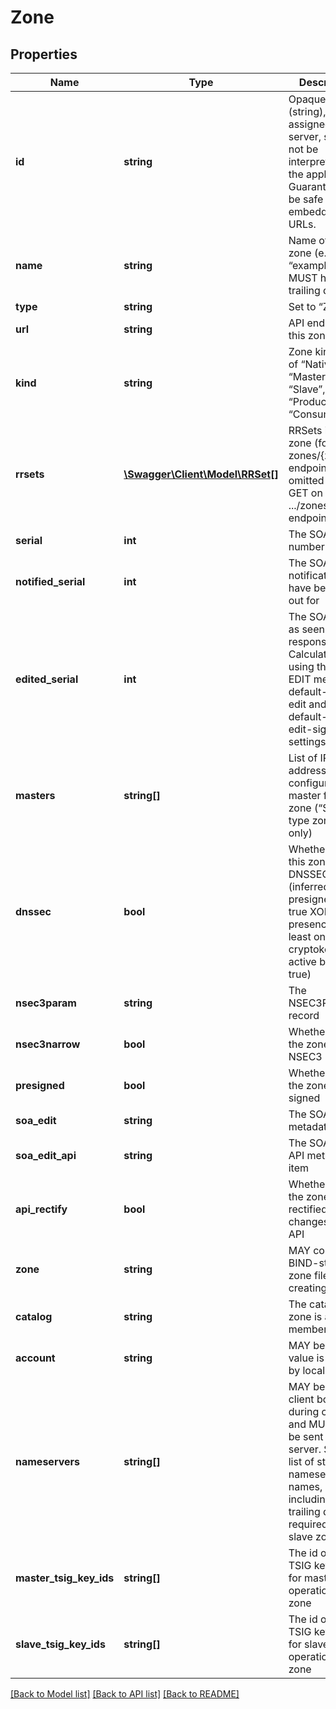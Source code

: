 # Zone

## Properties
Name | Type | Description | Notes
------------ | ------------- | ------------- | -------------
**id** | **string** | Opaque zone id (string), assigned by the server, should not be interpreted by the application. Guaranteed to be safe for embedding in URLs. | [optional] 
**name** | **string** | Name of the zone (e.g. “example.com.”) MUST have a trailing dot | [optional] 
**type** | **string** | Set to “Zone” | [optional] 
**url** | **string** | API endpoint for this zone | [optional] 
**kind** | **string** | Zone kind, one of “Native”, “Master”, “Slave”, “Producer”, “Consumer” | [optional] 
**rrsets** | [**\Swagger\Client\Model\RRSet[]**](RRSet.md) | RRSets in this zone (for zones/{zone_id} endpoint only; omitted during GET on the .../zones list endpoint) | [optional] 
**serial** | **int** | The SOA serial number | [optional] 
**notified_serial** | **int** | The SOA serial notifications have been sent out for | [optional] 
**edited_serial** | **int** | The SOA serial as seen in query responses. Calculated using the SOA-EDIT metadata, default-soa-edit and default-soa-edit-signed settings | [optional] 
**masters** | **string[]** | List of IP addresses configured as a master for this zone (“Slave” type zones only) | [optional] 
**dnssec** | **bool** | Whether or not this zone is DNSSEC signed (inferred from presigned being true XOR presence of at least one cryptokey with active being true) | [optional] 
**nsec3param** | **string** | The NSEC3PARAM record | [optional] 
**nsec3narrow** | **bool** | Whether or not the zone uses NSEC3 narrow | [optional] 
**presigned** | **bool** | Whether or not the zone is pre-signed | [optional] 
**soa_edit** | **string** | The SOA-EDIT metadata item | [optional] 
**soa_edit_api** | **string** | The SOA-EDIT-API metadata item | [optional] 
**api_rectify** | **bool** | Whether or not the zone will be rectified on data changes via the API | [optional] 
**zone** | **string** | MAY contain a BIND-style zone file when creating a zone | [optional] 
**catalog** | **string** | The catalog this zone is a member of | [optional] 
**account** | **string** | MAY be set. Its value is defined by local policy | [optional] 
**nameservers** | **string[]** | MAY be sent in client bodies during creation, and MUST NOT be sent by the server. Simple list of strings of nameserver names, including the trailing dot. Not required for slave zones. | [optional] 
**master_tsig_key_ids** | **string[]** | The id of the TSIG keys used for master operation in this zone | [optional] 
**slave_tsig_key_ids** | **string[]** | The id of the TSIG keys used for slave operation in this zone | [optional] 

[[Back to Model list]](../README.md#documentation-for-models) [[Back to API list]](../README.md#documentation-for-api-endpoints) [[Back to README]](../README.md)


